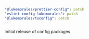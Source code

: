 ```yaml
---
"@lukemorales/prettier-config": patch
"eslint-config-lukemorales": patch
"@lukemorales/tsconfig": patch
---
```


Initial release of config packages
